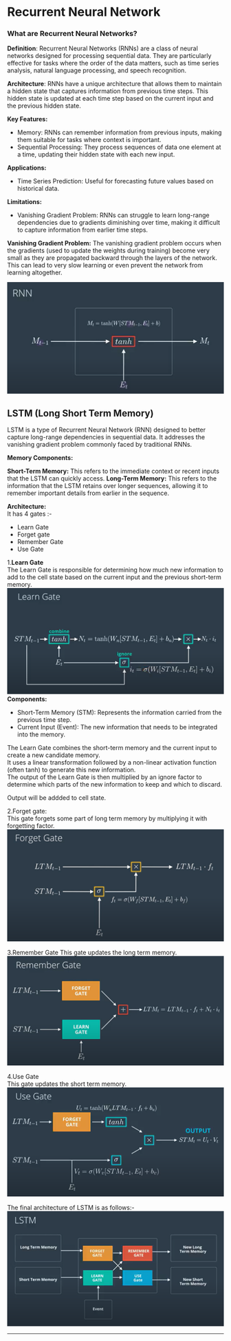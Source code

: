 # Recurrent Neural Network

### What are Recurrent Neural Networks? 
**Definition**: Recurrent Neural Networks (RNNs) are a class of neural networks designed for processing sequential data. They are particularly effective for tasks where the order of the data matters, such as time series analysis, natural language processing, and speech recognition.

**Architecture**: RNNs have a unique architecture that allows them to maintain a hidden state that captures information from previous time steps. This hidden state is updated at each time step based on the current input and the previous hidden state.

**Key Features:**

- Memory: RNNs can remember information from previous inputs, making them suitable for tasks where context is important.
- Sequential Processing: They process sequences of data one element at a time, updating their hidden state with each new input.

**Applications:**
- Time Series Prediction: Useful for forecasting future values based on historical data.

**Limitations:**

- Vanishing Gradient Problem: RNNs can struggle to learn long-range dependencies due to gradients diminishing over time, making it difficult to capture information from earlier time steps.

**Vanishing Gradient Problem:**
The vanishing gradient problem occurs when the gradients (used to update the weights during training) become very small as they are propagated backward through the layers of the network. This can lead to very slow learning or even prevent the network from learning altogether.

![RNN architecture](image.png)

##  LSTM (Long Short Term Memory)

LSTM is a type of Recurrent Neural Network (RNN) designed to better capture long-range dependencies in sequential data. It addresses the vanishing gradient problem commonly faced by traditional RNNs.

**Memory Components:**

**Short-Term Memory:** This refers to the immediate context or recent inputs that the LSTM can quickly access.
**Long-Term Memory:** This refers to the information that the LSTM retains over longer sequences, allowing it to remember important details from earlier in the sequence.

**Architecture:**  
It has 4 gates :-
- Learn Gate
- Forget gate
- Remember Gate
- Use Gate

1.**Learn Gate**  
The Learn Gate is responsible for determining how much new information to add to the cell state based on the current input and the previous short-term memory.  
![learngate](image-1.png)
 **Components:**
- Short-Term Memory (STM): Represents the information carried from the previous time step.
- Current Input (Event): The new information that needs to be integrated into the memory.
  
The Learn Gate combines the short-term memory and the current input to create a new candidate memory.  
It uses a linear transformation followed by a non-linear activation function (often tanh) to generate this new information.  
The output of the Learn Gate is then multiplied by an ignore factor to determine which parts of the new information to keep and which to discard.   

Output will be addded to cell state.

2.Forget gate:  
This gate forgets some part of long term memory by multiplying it with forgetting factor. 
![forgetegate](image-2.png)

3.Remember Gate
This gate updates the long term memory.
![remember-gate](image-3.png)

4.Use Gate  
This gate updates the short term memory.
![use-gate](image-4.png)

The final architecture of LSTM is as follows:- 
![alt text](image-5.png)

---